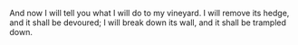 And now I will tell you what I will do to my vineyard. I will remove its hedge, and it shall be devoured; I will break down its wall, and it shall be trampled down.
